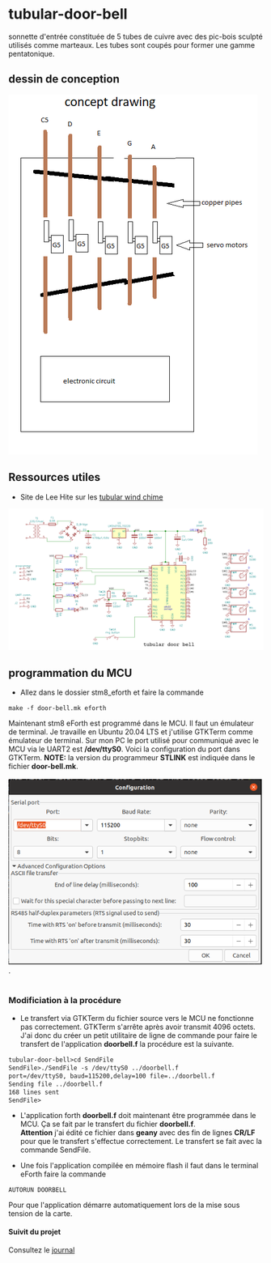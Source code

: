 # tubular-door-bell
sonnette d'entrée constituée de 5 tubes de cuivre avec des pic-bois sculpté utilisés comme marteaux.  Les tubes sont coupés pour former une gamme pentatonique.

## dessin de conception

![concept drawing](docs/tubular-door-bell.png)

## Ressources utiles

* Site de Lee Hite sur les [tubular wind chime](http://leehite.org/Chimes.htm)

![shmématique](docs/tubular-door-bell-schematic.png)

## programmation du MCU

* Allez dans le dossier stm8_eforth et faire la commande 
```
make -f door-bell.mk eforth
```
Maintenant stm8 eForth est programmé dans le MCU. Il faut un émulateur de terminal. Je travaille en Ubuntu 20.04 LTS et j'utilise GTKTerm comme émulateur de terminal. Sur mon PC le port utilisé pour communiqué avec le MCU via le UART2 est **/dev/ttyS0**. Voici la configuration du port dans GTKTerm. **NOTE:** la version du programmeur **STLINK** est indiquée dans le fichier **door-bell.mk**.
<br><br>
![configuration port GTKTerm](docs/config_gtkterm.png). 
<br><br>

### Modificiation à la procédure

* Le transfert via GTKTerm du fichier source vers le MCU ne fonctionne pas correctement. GTKTerm s'arrête après avoir transmit 4096 octets. J'ai donc du créer un petit utilitaire de ligne de commande pour faire le transfert de l'application **doorbell.f** la procédure est la suivante. 
```
tubular-door-bell>cd SendFile
SendFile>./SendFile -s /dev/ttyS0 ../doorbell.f
port=/dev/ttyS0, baud=115200,delay=100 file=../doorbell.f
Sending file ../doorbell.f
168 lines sent
SendFile>

```

* L'application forth **doorbell.f** doit maintenant être programmée dans le MCU. Ça se fait par le transfert du fichier **doorbell.f**.<br>**Attention** j'ai édité ce fichier dans **geany** avec des fin de lignes **CR/LF** pour que le transfert s'effectue correctement. Le transfert se fait avec la commande SendFile.

* Une fois l'application compilée en mémoire flash il faut dans le terminal eForth faire la commande 
```
AUTORUN DOORBELL
```
Pour que l'application démarre automatiquement lors de la mise sous tension de la carte.

#### Suivit du projet

Consultez le [journal](journal.md)

